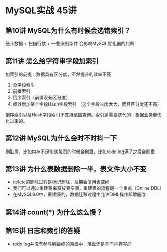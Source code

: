 # MySQL实战 45讲
## 第10讲 MySQL为什么有时候会选错索引？
统计数据 + 扫描行数 + 一些限制条件 会影响MySQL优化器的判断

## 第11讲 怎么给字符串字段加索引
加索引的前提：数据具有区分度，不然提升的效率不高
1. 全字段索引
2. 前缀索引
3. 倒序索引（前缀没有区分度）
4. 额外增加某个字段Hash字段索引 （这个字段长度太大，而且区分度还不高）

倒序索引以及Hash字段索引不支持范围查询。索引是需要迭代的，根据业务量优化过来的。

## 第12讲 MySQL为什么会时不时抖一下
刷脏页，比如内存不足淘汰脏页的时候会刷盘，比如redo log满了之后会刷盘
## 第13讲 为什么表数据删除一半，表文件大小不变
- delete的删除过程是标记删除，后期会复用表空间
- 我们可以通过重建表来释放表空间，重建表的流程是一个重点（Online DDL）
- 在MySQL8.0中，重建表的，数据迁移过程中允许DML操作即增删改
## 第14讲 count(\*) 为什么这么慢？
## 第15讲 日志和索引的答疑
- redo log并没有参与到最终的落盘中，落盘还是基于内存写的
